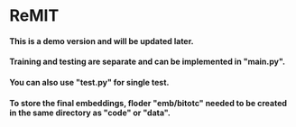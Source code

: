 # ReMIT

#### This is a demo version and will be updated later.

#### Training and testing are separate and can be implemented in "main.py".

#### You can also use "test.py" for single test.

#### To store the final embeddings, floder "emb/bitotc" needed to be created in the same directory as "code" or "data".
